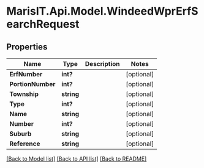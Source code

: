 
# MarisIT.Api.Model.WindeedWprErfSearchRequest

## Properties

Name | Type | Description | Notes
------------ | ------------- | ------------- | -------------
**ErfNumber** | **int?** |  | [optional] 
**PortionNumber** | **int?** |  | [optional] 
**Township** | **string** |  | [optional] 
**Type** | **int?** |  | [optional] 
**Name** | **string** |  | [optional] 
**Number** | **int?** |  | [optional] 
**Suburb** | **string** |  | [optional] 
**Reference** | **string** |  | [optional] 

[[Back to Model list]](../README.md#documentation-for-models)
[[Back to API list]](../README.md#documentation-for-api-endpoints)
[[Back to README]](../README.md)

